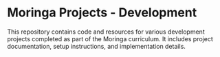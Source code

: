 # Moringa Projects - Development

This repository contains code and resources for various development projects completed as part of the Moringa curriculum. It includes project documentation, setup instructions, and implementation details.
